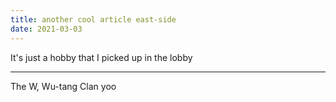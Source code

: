 ```yaml
---
title: another cool article east-side
date: 2021-03-03
---
```


It's just a hobby that I picked up in the lobby

---

The W, Wu-tang Clan yoo
